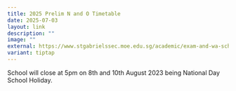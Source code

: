 ```yaml
---
title: 2025 Prelim N and O Timetable
date: 2025-07-03
layout: link
description: ""
image: ""
external: https://www.stgabrielssec.moe.edu.sg/academic/exam-and-wa-schedule/
variant: tiptap
---
```

School will close at 5pm on 8th and 10th August 2023 being National Day School Holiday.